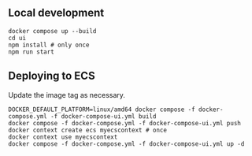 ## Local development

```
docker compose up --build
cd ui
npm install # only once
npm run start
```

## Deploying to ECS

Update the image tag as necessary.

```
DOCKER_DEFAULT_PLATFORM=linux/amd64 docker compose -f docker-compose.yml -f docker-compose-ui.yml build
docker compose -f docker-compose.yml -f docker-compose-ui.yml push
docker context create ecs myecscontext # once
docker context use myecscontext
docker compose -f docker-compose.yml -f docker-compose-ui.yml up -d
```

